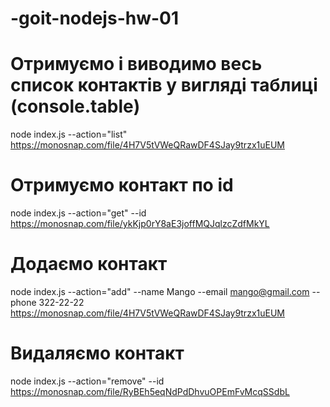 # -goit-nodejs-hw-01
# Отримуємо і виводимо весь список контактів у вигляді таблиці (console.table)
node index.js --action="list"
https://monosnap.com/file/4H7V5tVWeQRawDF4SJay9trzx1uEUM

# Отримуємо контакт по id
node index.js --action="get" --id 
https://monosnap.com/file/ykKjp0rY8aE3joffMQJqlzcZdfMkYL

# Додаємо контакт
node index.js --action="add" --name Mango --email mango@gmail.com --phone 
322-22-22
https://monosnap.com/file/4H7V5tVWeQRawDF4SJay9trzx1uEUM

# Видаляємо контакт
node index.js --action="remove" --id 
https://monosnap.com/file/RyBEh5eqNdPdDhvuOPEmFvMcqSSdbL
